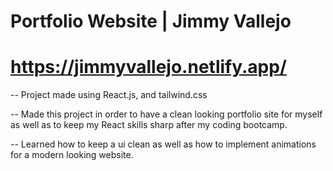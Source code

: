 # Portfolio Website | Jimmy Vallejo

# https://jimmyvallejo.netlify.app/

-- Project made using React.js, and tailwind.css

-- Made this project in order to have a clean looking portfolio site for myself as well as to keep my React skills sharp after my coding bootcamp.

-- Learned how to keep a ui clean as well as how to implement animations for a modern looking website.